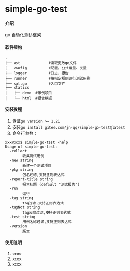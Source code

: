 # simple-go-test

#### 介绍
go 自动化测试框架

#### 软件架构
```shell
.
├── ast             #读取更改go文件
├── config          #配置，公共常量、变量
├── logger          #日志、报告
├── runner          #按指定规则运行测试用例
├── sgt.go          #入口文件
├── statics
│   ├── demo  #示例项目
│   └── html  #报告模板

```
#### 安装教程
1. 保证`go version >= 1.21`
2. 安装`go install gitee.com/jn-qq/simple-go-test@latest`
3. 命令行参数：
```shell
xxx@xxx$ simple-go-test -help
Usage of simple-go-test:
  -collect
        收集测试用例
  -new string
        新建一个测试项目
  -pkg string
        包名过滤,支持正则表达式
  -report-title string
        报告标题 (default "测试报告")
  -run
        运行
  -tag string
        tag过滤,支持正则表达式
  -tagNot string
        tag反向过滤,支持正则表达式
  -test string
        用例名称过滤,支持正则表达式
  -version
        版本

```

#### 使用说明

1.  xxxx
2.  xxxx
3.  xxxx